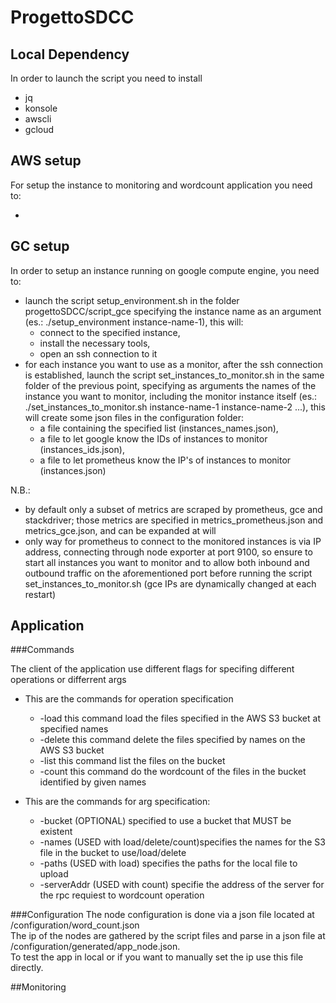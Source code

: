 # ProgettoSDCC

## Local Dependency
In order to launch the script you need to install

* jq
* konsole
* awscli
* gcloud

## AWS setup
For setup the instance to monitoring and wordcount application you need to:

*

## GC setup
In order to setup an instance running on google compute engine, you need to:

* launch the script setup_environment.sh in the folder progettoSDCC/script_gce specifying the instance name as an argument (es.: ./setup_environment instance-name-1), this will:
	- connect to the specified instance, 
	- install the necessary tools,
	- open an ssh connection to it
* for each instance you want to use as a monitor, after the ssh connection is established, launch the script set_instances_to_monitor.sh in the same folder of the previous point, specifying as arguments the names of the instance you want to monitor, including the monitor instance itself (es.: ./set_instances_to_monitor.sh instance-name-1 instance-name-2 ...), this will create some json files in the configuration folder:
	- a file containing the specified list (instances_names.json),
	- a file to let google know the IDs of instances to monitor (instances_ids.json),
	- a file to let prometheus know the IP's of instances to monitor (instances.json)

N.B.: 
-	by default only a subset of metrics are scraped by prometheus, gce and stackdriver; those metrics are specified in metrics_prometheus.json and metrics_gce.json, and can be expanded at will
-	only way for prometheus to connect to the monitored instances is via IP address, connecting through node exporter at port 9100, so ensure to start all instances you want to monitor and to allow both inbound and outbound traffic on the aforementioned port before running the script set_instances_to_monitor.sh (gce IPs are dynamically changed at each restart)

## Application

###Commands

The client of the application use different flags for specifing different operations or differrent args

* This are the commands for operation specification
    * -load this command load the files specified in the AWS S3 bucket at specified names
    * -delete this command delete the files specified by names on the AWS S3 bucket
    * -list this command list the files on the bucket
    * -count this command do the wordcount of the files in the bucket identified by given names

* This are the commands for arg specification:
    * -bucket (OPTIONAL) specified to use a bucket that MUST be existent
    * -names (USED with load/delete/count)specifies the names for the S3 file in the bucket to use/load/delete
    * -paths (USED with load) specifies the paths for the local file to upload
    * -serverAddr (USED with count) specifie the address of the server for the rpc requiest to wordcount operation

###Configuration
The node configuration is done via a json file located at /configuration/word_count.json  
The ip of the nodes are gathered by the script files and parse in a json file at /configuration/generated/app_node.json.  
To test the app in local or if you want to manually set the ip use this file directly.  

##Monitoring
